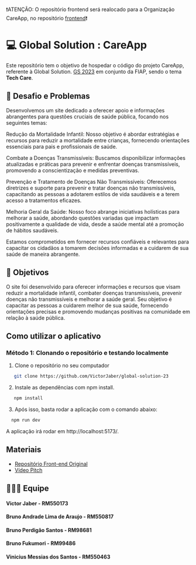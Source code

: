 ❗ATENÇÃO: O repositório frontend será realocado para a Organização CareApp, no repositório [frontend](https://github.com/VictorJaber/global-solution-23)❗

# :computer: Global Solution : CareApp

Este repositório tem o objetivo de hospedar o código do projeto CareApp, referente à Global Solution. [GS 2023](https://www.fiap.com.br/graduacao/global-solution/) em conjunto da FIAP, sendo o tema **Tech Care**.

## :scroll: Desafio e Problemas

Desenvolvemos um site dedicado a oferecer apoio e informações abrangentes para questões cruciais de saúde pública, focando nos seguintes temas:

Redução da Mortalidade Infantil: Nosso objetivo é abordar estratégias e recursos para reduzir a mortalidade entre crianças, fornecendo orientações essenciais para pais e profissionais de saúde.

Combate a Doenças Transmissíveis: Buscamos disponibilizar informações atualizadas e práticas para prevenir e enfrentar doenças transmissíveis, promovendo a conscientização e medidas preventivas.

Prevenção e Tratamento de Doenças Não Transmissíveis: Oferecemos diretrizes e suporte para prevenir e tratar doenças não transmissíveis, capacitando as pessoas a adotarem estilos de vida saudáveis e a terem acesso a tratamentos eficazes.

Melhoria Geral da Saúde: Nosso foco abrange iniciativas holísticas para melhorar a saúde, abordando questões variadas que impactam positivamente a qualidade de vida, desde a saúde mental até a promoção de hábitos saudáveis.

Estamos comprometidos em fornecer recursos confiáveis e relevantes para capacitar os cidadãos a tomarem decisões informadas e a cuidarem de sua saúde de maneira abrangente.

## :triangular_flag_on_post: Objetivos

O site foi desenvolvido para oferecer informações e recursos que visam reduzir a mortalidade infantil, combater doenças transmissíveis, prevenir doenças não transmissíveis e melhorar a saúde geral. Seu objetivo é capacitar as pessoas a cuidarem melhor de sua saúde, fornecendo orientações precisas e promovendo mudanças positivas na comunidade em relação à saúde pública.

## Como utilizar o aplicativo

### Método 1: Clonando o repositório e testando localmente

1. Clone o repositório no seu computador

```bash
   git clone https://github.com/VictorJaber/global-solution-23
```

2. Instale as dependências com npm install.

```bash
   npm install
```

3. Após isso, basta rodar a aplicação com o comando abaixo:

```bash
  npm run dev
```

A aplicação irá rodar em http://localhost:5173/.

## Materiais

- [Repositório Front-end Original](https://github.com/VictorJaber/global-solution-23)
- [Vídeo Pitch]()

## 🧑‍🤝‍🧑 Equipe

#### Victor Jaber - RM550173

#### Bruno Andrade Lima de Araujo - RM550817

#### Bruno Perdigão Santos - RM98681

#### Bruno Fukumori - RM99486

#### Vinicius Messias dos Santos - RM550463
